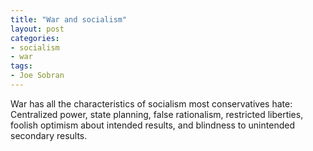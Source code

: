 ```yaml
---
title: "War and socialism"
layout: post
categories:
- socialism
- war
tags:
- Joe Sobran
---
```


War has all the characteristics of socialism most conservatives hate: Centralized power, state planning, false rationalism, restricted liberties, foolish optimism about intended results, and blindness to unintended secondary results.
